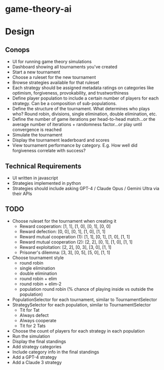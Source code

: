 # game-theory-ai

# Design

## Conops

- UI for running game theory simulations
- Dashboard showing all tournaments you've created
- Start a new tournament
- Choose a ruleset for the new tournament
- Browse strategies available for that ruleset
- Each strategy should be assigned metadata ratings on categories like optimism, forgiveness, provokability, and trustworthiness
- Define player population to include a certain number of players for each strategy. Can be a composition of sub-populations.
- Define the structure of the tournament. What determines who plays who? Round robin, divisions, single elimination, double elimination, etc.
- Define the number of game iterations per head-to-head match...or the average number of iterations + randomness factor...or play until convergence is reached
- Simulate the tournament
- Display the tournament leaderboard and scores
- View tournament performance by category. E.g. How well did forgiveness correlate with success?

## Technical Requirements

- UI written in javascript
- Strategies implemented in python
- Strategies should include asking GPT-4 / Claude Opus / Gemini Ultra via their APIs

## TODO

- Choose ruleset for the tournament when creating it
    - Reward cooperation: [1, 1], [1, 0], [0, 1], [0, 0]
    - Reward defection: [0, 0], [0, 1], [1, 0], [1, 1]
    - Reward mutual cooperation (1): [1, 1], [0, 1], [1, 0], [1, 1]
    - Reward mutual cooperation (2): [2, 2], [0, 1], [1, 0], [1, 1]
    - Reward exploitation: [2, 2], [0, 3], [3, 0], [1, 1]
    - Prisoner's dilemma: [3, 3], [0, 5], [5, 0], [1, 1]
- Choose tournament style
    - round robin
    - single elimination
    - double elimination
    - round robin + elim
    - round robin + elim-2
    - population round robin (% chance of playing inside vs outside the population)
- PopulationSelector for each tournament, similar to TournamentSelector
- StrategySelector for each population, similar to TournamentSelector
    - Tit for Tat
    - Always defect
    - Always cooperate
    - Tit for 2 Tats
- Choose the count of players for each strategy in each population
- Run the simulation
- Display the final standings
- Add strategy categories
- Include category info in the final standings
- Add a GPT-4 strategy
- Add a Claude 3 strategy
